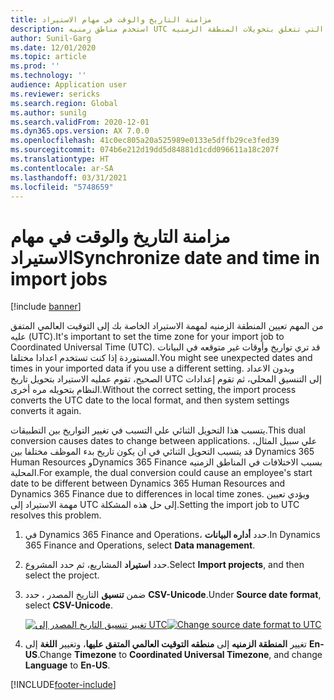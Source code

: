 ```yaml
---
title: مزامنة التاريخ والوقت في مهام الاستيراد
description: استخدم مناطق زمنيه UTC في استيراد المهام لتجنب المشكلات التي تتعلق بتحويلات المنطقة الزمنيه.
author: Sunil-Garg
ms.date: 12/01/2020
ms.topic: article
ms.prod: ''
ms.technology: ''
audience: Application user
ms.reviewer: sericks
ms.search.region: Global
ms.author: sunilg
ms.search.validFrom: 2020-12-01
ms.dyn365.ops.version: AX 7.0.0
ms.openlocfilehash: 41c0ec805a20a525989e0133e5dffb29ce3fed39
ms.sourcegitcommit: 074b6e212d19dd5d84881d1cdd096611a18c207f
ms.translationtype: HT
ms.contentlocale: ar-SA
ms.lasthandoff: 03/31/2021
ms.locfileid: "5748659"
---
```

# <a name="synchronize-date-and-time-in-import-jobs"></a><span data-ttu-id="5fe88-103">مزامنة التاريخ والوقت في مهام الاستيراد</span><span class="sxs-lookup"><span data-stu-id="5fe88-103">Synchronize date and time in import jobs</span></span>

[!include [banner](../includes/banner.md)]

<span data-ttu-id="5fe88-104">من المهم تعيين المنطقة الزمنيه لمهمة الاستيراد الخاصة بك إلى التوقيت العالمي المتفق عليه (UTC).</span><span class="sxs-lookup"><span data-stu-id="5fe88-104">It's important to set the time zone for your import job to Coordinated Universal Time (UTC).</span></span> <span data-ttu-id="5fe88-105">قد تري تواريخ وأوقات غير متوقعه في البيانات المستوردة إذا كنت تستخدم اعدادا مختلفا.</span><span class="sxs-lookup"><span data-stu-id="5fe88-105">You might see unexpected dates and times in your imported data if you use a different setting.</span></span> <span data-ttu-id="5fe88-106">وبدون الاعداد الصحيح، تقوم عمليه الاستيراد بتحويل تاريخ UTC إلى التنسيق المحلي، ثم تقوم إعدادات النظام بتحويله مره أخرى.</span><span class="sxs-lookup"><span data-stu-id="5fe88-106">Without the correct setting, the import process converts the UTC date to the local format, and then system settings converts it again.</span></span>

<span data-ttu-id="5fe88-107">يتسبب هذا التحويل الثنائي علي التسبب في تغيير التواريخ بين التطبيقات.</span><span class="sxs-lookup"><span data-stu-id="5fe88-107">This dual conversion causes dates to change between applications.</span></span> <span data-ttu-id="5fe88-108">علي سبيل المثال، قد يتسبب التحويل الثنائي في ان يكون تاريخ بدء الموظف مختلفا بين Dynamics 365 Human Resources وDynamics 365 Finance بسبب الاختلافات في المناطق الزمنيه المحلية.</span><span class="sxs-lookup"><span data-stu-id="5fe88-108">For example, the dual conversion could cause an employee's start date to be different between Dynamics 365 Human Resources and Dynamics 365 Finance due to differences in local time zones.</span></span> <span data-ttu-id="5fe88-109">ويؤدي تعيين مهمة الاستيراد إلى UTC إلى حل هذه المشكلة.</span><span class="sxs-lookup"><span data-stu-id="5fe88-109">Setting the import job to UTC resolves this problem.</span></span>

1. <span data-ttu-id="5fe88-110">في Dynamics 365 Finance and Operations، حدد **أداره البيانات**.</span><span class="sxs-lookup"><span data-stu-id="5fe88-110">In Dynamics 365 Finance and Operations, select **Data management**.</span></span>

2. <span data-ttu-id="5fe88-111">حدد **استيراد** المشاريع، ثم حدد المشروع.</span><span class="sxs-lookup"><span data-stu-id="5fe88-111">Select **Import projects**, and then select the project.</span></span>

3. <span data-ttu-id="5fe88-112">ضمن **تنسيق** التاريخ المصدر ، حدد **CSV-Unicode**.</span><span class="sxs-lookup"><span data-stu-id="5fe88-112">Under **Source date format**, select **CSV-Unicode**.</span></span>

   <span data-ttu-id="5fe88-113">[![تغيير تنسيق التاريخ المصدر إلى UTC](./media/data-source-date-format.png)](./media/data-source-date-format.png)</span><span class="sxs-lookup"><span data-stu-id="5fe88-113">[![Change source date format to UTC](./media/data-source-date-format.png)](./media/data-source-date-format.png)</span></span>

4. <span data-ttu-id="5fe88-114">تغيير **المنطقة الزمنيه** إلى **منطقه التوقيت العالمي المتفق عليها**، وتغيير **اللغة** إلى **En-US**.</span><span class="sxs-lookup"><span data-stu-id="5fe88-114">Change **Timezone** to **Coordinated Universal Timezone**, and change **Language** to **En-US**.</span></span>




[!INCLUDE[footer-include](../../../includes/footer-banner.md)]